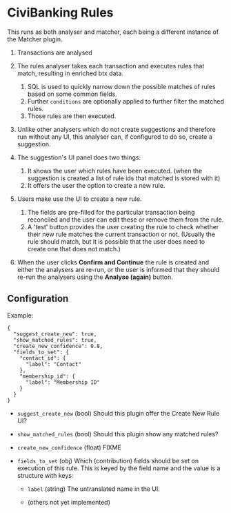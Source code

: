 # CiviBanking Rules

This runs as both analyser and matcher, each being a different instance of the Matcher plugin.

1. Transactions are analysed

2. The rules analyser takes each transaction and executes rules that match, resulting in enriched btx data.

    1. SQL is used to quickly narrow down the possible matches of rules based on some common fields.
    2. Further `conditions` are optionally applied to further filter the matched rules.
    3. Those rules are then executed.

3. Unlike other analysers which do not create suggestions and therefore run without any UI, this analyser can, if configured to do so, create a suggestion.

4. The suggestion's UI panel does two things:
    1. It shows the user which rules have been executed. (when the suggestion is created a list of rule ids that matched is stored with it)
    2. It offers the user the option to create a new rule.

5. Users make use the UI to create a new rule.
    1. The fields are pre-filled for the particular transaction being reconciled and the user can edit these or remove them from the rule.
    2. A 'test' button provides the user creating the rule to check whether their new rule matches the current transaction or not. (Usually the rule should match, but it is possible that the user does need to create one that does not match.)

6. When the user clicks **Confirm and Continue** the rule is created and either the analysers are re-run, or the user is informed that they should re-run the analysers using the **Analyse (again)** button.

## Configuration

Example:

    {
      "suggest_create_new": true,
      "show_matched_rules": true,
      "create_new_confidence": 0.8,
      "fields_to_set": {
        "contact_id": {
          "label": "Contact"
        },
        "membership_id": {
          "label": "Membership ID"
        }
      }
    }

- `suggest_create_new` (bool) Should this plugin offer the Create New Rule UI?

- `show_matched_rules` (bool) Should this plugin show any matched rules?

- `create_new_confidence` (float) FIXME

- `fields_to_set` (obj) Which (contribution) fields should be set on execution
  of this rule. This is keyed by the field name and the value is a structure
  with keys:

   - `label` (string) The untranslated name in the UI.

   - (others not yet implemented)

